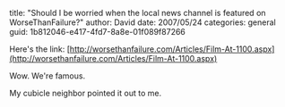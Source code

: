 
title: "Should I be worried when the local news channel is featured on WorseThanFailure?"
author: David
date: 2007/05/24
categories: general
guid: 1b812046-e417-4fd7-8a8e-01f089f87266

Here's the link: [http://worsethanfailure.com/Articles/Film-At-1100.aspx](http://worsethanfailure.com/Articles/Film-At-1100.aspx) 

Wow. We're famous. 

My cubicle neighbor pointed it out to me.

